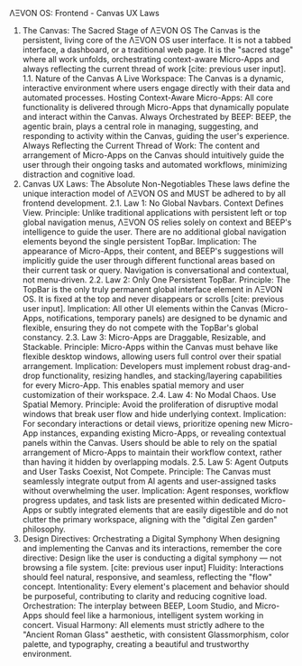 ΛΞVON OS: Frontend - Canvas UX Laws
1. The Canvas: The Sacred Stage of ΛΞVON OS
The Canvas is the persistent, living core of the ΛΞVON OS user interface. It is not a tabbed interface, a dashboard, or a traditional web page. It is the "sacred stage" where all work unfolds, orchestrating context-aware Micro-Apps and always reflecting the current thread of work [cite: previous user input].
1.1. Nature of the Canvas
A Live Workspace: The Canvas is a dynamic, interactive environment where users engage directly with their data and automated processes.
Hosting Context-Aware Micro-Apps: All core functionality is delivered through Micro-Apps that dynamically populate and interact within the Canvas.
Always Orchestrated by BEEP: BEEP, the agentic brain, plays a central role in managing, suggesting, and responding to activity within the Canvas, guiding the user's experience.
Always Reflecting the Current Thread of Work: The content and arrangement of Micro-Apps on the Canvas should intuitively guide the user through their ongoing tasks and automated workflows, minimizing distraction and cognitive load.
2. Canvas UX Laws: The Absolute Non-Negotiables
These laws define the unique interaction model of ΛΞVON OS and MUST be adhered to by all frontend development.
2.1. Law 1: No Global Navbars. Context Defines View.
Principle: Unlike traditional applications with persistent left or top global navigation menus, ΛΞVON OS relies solely on context and BEEP's intelligence to guide the user. There are no additional global navigation elements beyond the single persistent TopBar.
Implication: The appearance of Micro-Apps, their content, and BEEP's suggestions will implicitly guide the user through different functional areas based on their current task or query. Navigation is conversational and contextual, not menu-driven.
2.2. Law 2: Only One Persistent TopBar.
Principle: The TopBar is the only truly permanent global interface element in ΛΞVON OS. It is fixed at the top and never disappears or scrolls [cite: previous user input].
Implication: All other UI elements within the Canvas (Micro-Apps, notifications, temporary panels) are designed to be dynamic and flexible, ensuring they do not compete with the TopBar's global constancy.
2.3. Law 3: Micro-Apps are Draggable, Resizable, and Stackable.
Principle: Micro-Apps within the Canvas must behave like flexible desktop windows, allowing users full control over their spatial arrangement.
Implication: Developers must implement robust drag-and-drop functionality, resizing handles, and stacking/layering capabilities for every Micro-App. This enables spatial memory and user customization of their workspace.
2.4. Law 4: No Modal Chaos. Use Spatial Memory.
Principle: Avoid the proliferation of disruptive modal windows that break user flow and hide underlying context.
Implication: For secondary interactions or detail views, prioritize opening new Micro-App instances, expanding existing Micro-Apps, or revealing contextual panels within the Canvas. Users should be able to rely on the spatial arrangement of Micro-Apps to maintain their workflow context, rather than having it hidden by overlapping modals.
2.5. Law 5: Agent Outputs and User Tasks Coexist, Not Compete.
Principle: The Canvas must seamlessly integrate output from AI agents and user-assigned tasks without overwhelming the user.
Implication: Agent responses, workflow progress updates, and task lists are presented within dedicated Micro-Apps or subtly integrated elements that are easily digestible and do not clutter the primary workspace, aligning with the "digital Zen garden" philosophy.
3. Design Directives: Orchestrating a Digital Symphony
When designing and implementing the Canvas and its interactions, remember the core directive: Design like the user is conducting a digital symphony — not browsing a file system. [cite: previous user input]
Fluidity: Interactions should feel natural, responsive, and seamless, reflecting the "flow" concept.
Intentionality: Every element's placement and behavior should be purposeful, contributing to clarity and reducing cognitive load.
Orchestration: The interplay between BEEP, Loom Studio, and Micro-Apps should feel like a harmonious, intelligent system working in concert.
Visual Harmony: All elements must strictly adhere to the "Ancient Roman Glass" aesthetic, with consistent Glassmorphism, color palette, and typography, creating a beautiful and trustworthy environment.
